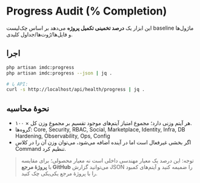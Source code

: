 # Progress Audit (% Completion)

این ابزار یک **درصد تخمینی تکمیل پروژه** می‌دهد بر اساس چک‌لیست baseline ماژول‌ها و فایل‌ها/رُوت‌ها/جداول کلیدی.

## اجرا
```bash
php artisan imdc:progress
php artisan imdc:progress --json | jq .

# یا API:
curl -s http://localhost/api/health/progress | jq .
```

## نحوهٔ محاسبه
- هر آیتم وزنی دارد؛ مجموع امتیاز آیتم‌های موجود تقسیم بر مجموع وزن کل × ۱۰۰.
- گروه‌ها: Core, Security, RBAC, Social, Marketplace, Identity, Infra, DB Hardening, Observability, Ops, Config
- اگر بخشی غیرفعال است اما در آینده اضافه می‌شود، می‌توان وزن آن را در کلاس Command تنظیم کرد.

> توجه: این درصد یک معیار مهندسی داخلی است نه معیار محصولی؛ برای مقایسه با **پروژهٔ مرجع GitHub** می‌توانید گزارش JSON را ضمیمه کنید و آیتم‌های کمبود را با پروژهٔ مرجع یکی‌یکی چک کنید.
